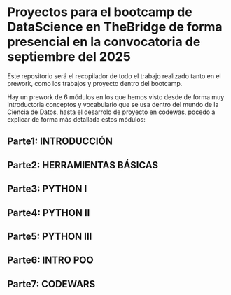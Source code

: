 # Proyectos para el bootcamp de DataScience en TheBridge de forma presencial en la convocatoria de septiembre del 2025

Este repositorio será el recopilador de todo el trabajo realizado tanto en el prework, como los trabajos y proyecto dentro del bootcamp. 

Hay un prework de 6 módulos en los que hemos visto desde de forma muy introductoria conceptos y vocabulario que se usa dentro del mundo de la Ciencia de Datos, 
hasta el desarrolo de proyecto en codewas, pocedo a explicar de forma más detallada estos módulos:

## Parte1: INTRODUCCIÓN 


## Parte2: HERRAMIENTAS BÁSICAS


## Parte3: PYTHON I 


## Parte4: PYTHON II  


## Parte5: PYTHON III  


## Parte6: INTRO POO 


## Parte7: CODEWARS 